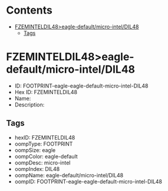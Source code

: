 



Contents
========

* [FZEMINTELDIL48>eagle-default/micro-intel/DIL48](#fzeminteldil48eagle-defaultmicro-inteldil48)
	* [Tags](#tags)

# FZEMINTELDIL48>eagle-default/micro-intel/DIL48

- ID: FOOTPRINT-eagle-eagle-default-micro-intel-DIL48
- Hex ID: FZEMINTELDIL48
- Name: 
- Description: 

## Tags

- hexID: FZEMINTELDIL48
- oompType: FOOTPRINT
- oompSize: eagle
- oompColor: eagle-default
- oompDesc: micro-intel
- oompIndex: DIL48
- oompName: eagle-default/micro-intel/DIL48
- oompID: FOOTPRINT-eagle-eagle-default-micro-intel-DIL48

